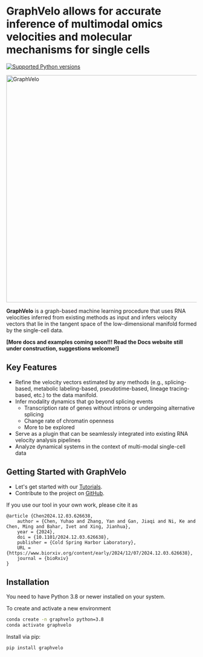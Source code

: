 # GraphVelo allows for accurate inference of multimodal omics velocities and molecular mechanisms for single cells

[![Supported Python versions](https://img.shields.io/badge/python-3.8-blue)](https://python.org)

<img src="https://github.com/xing-lab-pitt/GraphVelo/tree/main/docs/source/_static/img/framework_fig.png" alt="GraphVelo" width="600" />

**GraphVelo** is a graph-based machine learning procedure that uses RNA velocities inferred from existing methods as input and infers velocity vectors that lie in the tangent space of the low-dimensional manifold formed by the single-cell data.

**[More docs and examples coming soon!!! Read the Docs website still under construction, suggestions welcome!]**

## Key Features

- Refine the velocity vectors estimated by any methods (e.g., splicing-based, metabolic labeling-based, pseudotime-based, lineage tracing-based, etc.) to the data manifold.
- Infer modality dynamics that go beyond splicing events
    - Transcription rate of genes without introns or undergoing alternative splicing
    - Change rate of chromatin openness
    - More to be explored
- Serve as a plugin that can be seamlessly integrated into existing RNA velocity analysis pipelines
- Analyze dynamical systems in the context of multi-modal single-cell data

## Getting Started with GraphVelo

- Let's get started with our [Tutorials](https://graphvelo.readthedocs.io/en/latest/index.html).
- Contribute to the project on [GitHub](https://github.com/xing-lab-pitt/GraphVelo).

If you use our tool in your own work, please cite it as

```
@article {Chen2024.12.03.626638,
	author = {Chen, Yuhao and Zhang, Yan and Gan, Jiaqi and Ni, Ke and Chen, Ming and Bahar, Ivet and Xing, Jianhua},
	year = {2024},
	doi = {10.1101/2024.12.03.626638},
	publisher = {Cold Spring Harbor Laboratory},
	URL = {https://www.biorxiv.org/content/early/2024/12/07/2024.12.03.626638},
	journal = {bioRxiv}
}
```

## Installation

You need to have Python 3.8 or newer installed on your system. 

To create and activate a new environment
```bash
conda create -n graphvelo python=3.8
conda activate graphvelo
```

Install via pip:
```bash
pip install graphvelo
```
